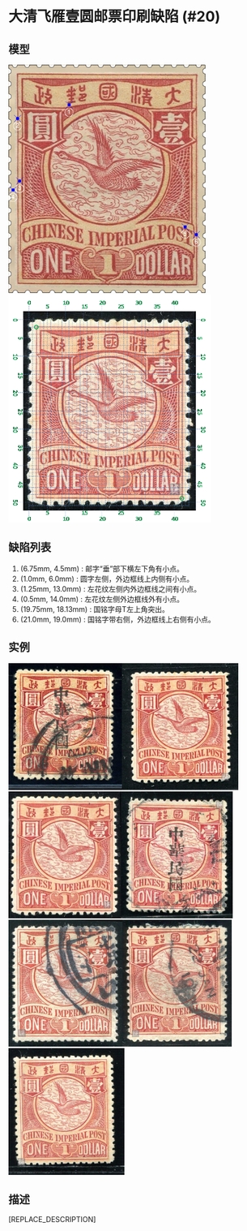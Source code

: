 # 大清飞雁壹圆邮票印刷缺陷 (#20)

## 模型
<img src="model.png" height=450/> <img src="sampling.png" height=450/>

## 缺陷列表
1. (6.75mm, 4.5mm) :  邮字“垂”部下横左下角有小点。
1. (1.0mm, 6.0mm) :  圆字左侧，外边框线上内侧有小点。
1. (1.25mm, 13.0mm) :  左花纹左侧内外边框线之间有小点。
1. (0.5mm, 14.0mm) :  左花纹左侧外边框线外有小点。
1. (19.75mm, 18.13mm) :  国铭字母T左上角突出。
1. (21.0mm, 19.0mm) :  国铭字带右侧，外边框线上右侧有小点。


## 实例
<img src="2010-04-10_00032581172A.jpg" height=250/><img src="2010-09-14_00035763003A.jpg" height=250/><img src="2011-08-10_00045683002A.jpg" height=250/><img src="2011-10-27_00050220221A.jpg" height=250/><img src="2012-03-25_00059029109A.jpg" height=250/><img src="2012-04-22_00060343162A.jpg" height=250/><img src="2013-04-20_00106971133A.jpg" height=250/>


## 描述
[REPLACE_DESCRIPTION]
